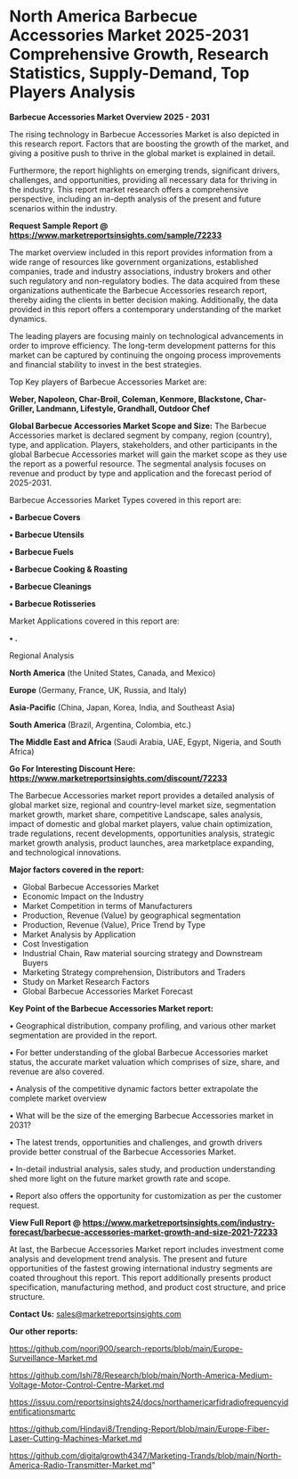 # North America Barbecue Accessories Market 2025-2031 Comprehensive Growth, Research Statistics, Supply-Demand,  Top Players Analysis

<Strong> Barbecue Accessories Market Overview 2025 - 2031</strong>

The rising technology in Barbecue Accessories Market is also depicted in this research report. Factors that are boosting the growth of the market, and giving a positive push to thrive in the global market is explained in detail.

Furthermore, the report highlights on emerging trends, significant drivers, challenges, and opportunities, providing all necessary data for thriving in the industry. This report market research offers a comprehensive perspective, including an in-depth analysis of the present and future scenarios within the industry.

<strong>Request Sample Report @ <a href=https://www.marketreportsinsights.com/sample/72233>https://www.marketreportsinsights.com/sample/72233</a></strong>

The market overview included in this report provides information from a wide range of resources like government organizations, established companies, trade and industry associations, industry brokers and other such regulatory and non-regulatory bodies. The data acquired from these organizations authenticate the Barbecue Accessories research report, thereby aiding the clients in better decision making. Additionally, the data provided in this report offers a contemporary understanding of the market dynamics.

The leading players are focusing mainly on technological advancements in order to improve efficiency. The long-term development patterns for this market can be captured by continuing the ongoing process improvements and financial stability to invest in the best strategies.

Top Key players of Barbecue Accessories Market are:

<strong>Weber, Napoleon, Char-Broil, Coleman, Kenmore, Blackstone, Char-Griller, Landmann, Lifestyle, Grandhall, Outdoor Chef</strong>

<strong><b>Global Barbecue Accessories Market Scope and Size:</b></strong>
The Barbecue Accessories market is declared segment by company, region (country), type, and application. Players, stakeholders, and other participants in the global Barbecue Accessories market will gain the market scope as they use the report as a powerful resource. The segmental analysis focuses on revenue and product by type and application and the forecast period of 2025-2031.

Barbecue Accessories Market Types covered in this report are:

<strong>• Barbecue Covers

• Barbecue Utensils

• Barbecue Fuels

• Barbecue Cooking & Roasting

• Barbecue Cleanings

• Barbecue Rotisseries</strong>

Market Applications covered in this report are:

<strong>• .</strong> 

Regional Analysis

<strong>North America</strong> (the United States, Canada, and Mexico)

<strong>Europe</strong> (Germany, France, UK, Russia, and Italy)

<strong>Asia-Pacific</strong> (China, Japan, Korea, India, and Southeast Asia)

<strong>South America</strong> (Brazil, Argentina, Colombia, etc.)

<strong>The Middle East and Africa</strong> (Saudi Arabia, UAE, Egypt, Nigeria, and South Africa)

<strong>Go For Interesting Discount Here: <a href=https://www.marketreportsinsights.com/discount/72233>https://www.marketreportsinsights.com/discount/72233</a></strong>

The Barbecue Accessories market report provides a detailed analysis of global market size, regional and country-level market size, segmentation market growth, market share, competitive Landscape, sales analysis, impact of domestic and global market players, value chain optimization, trade regulations, recent developments, opportunities analysis, strategic market growth analysis, product launches, area marketplace expanding, and technological innovations.

<strong><b>Major factors covered in the report:</b></strong>
<ul>
  <li>Global Barbecue Accessories Market </li>
  <li>Economic Impact on the Industry</li>
  <li>Market Competition in terms of Manufacturers</li>
  <li>Production, Revenue (Value) by geographical segmentation</li>
  <li>Production, Revenue (Value), Price Trend by Type</li>
  <li>Market Analysis by Application</li>
  <li>Cost Investigation</li>
  <li>Industrial Chain, Raw material sourcing strategy and Downstream Buyers</li>
  <li>Marketing Strategy comprehension, Distributors and Traders</li>
  <li>Study on Market Research Factors</li>
  <li>Global Barbecue Accessories Market Forecast</li>
</ul>

<strong><b>Key Point of the Barbecue Accessories Market report:</b></strong>

• Geographical distribution, company profiling, and various other market segmentation are provided in the report.

• For better understanding of the global Barbecue Accessories market status, the accurate market valuation which comprises of size, share, and revenue are also covered.

• Analysis of the competitive dynamic factors better extrapolate the complete market overview

• What will be the size of the emerging Barbecue Accessories market in 2031?

• The latest trends, opportunities and challenges, and growth drivers provide better construal of the Barbecue Accessories Market.

• In-detail industrial analysis, sales study, and production understanding shed more light on the future market growth rate and scope.

• Report also offers the opportunity for customization as per the customer request.

<strong><b>View Full Report @ <a href=https://www.marketreportsinsights.com/industry-forecast/barbecue-accessories-market-growth-and-size-2021-72233>https://www.marketreportsinsights.com/industry-forecast/barbecue-accessories-market-growth-and-size-2021-72233</a></b></strong>


At last, the Barbecue Accessories Market report includes investment come analysis and development trend analysis. The present and future opportunities of the fastest growing international industry segments are coated throughout this report. This report additionally presents product specification, manufacturing method, and product cost structure, and price structure.

<strong>Contact Us:</strong>
sales@marketreportsinsights.com

<strong>Our other reports:</strong>

<a href=https://github.com/noori900/search-reports/blob/main/Europe-Surveillance-Market.md>https://github.com/noori900/search-reports/blob/main/Europe-Surveillance-Market.md</a>

<a href=https://github.com/Ishi78/Research/blob/main/North-America-Medium-Voltage-Motor-Control-Centre-Market.md>https://github.com/Ishi78/Research/blob/main/North-America-Medium-Voltage-Motor-Control-Centre-Market.md</a>

<a href=https://issuu.com/reportsinsights24/docs/northamericarfidradiofrequencyidentificationsmartc>https://issuu.com/reportsinsights24/docs/northamericarfidradiofrequencyidentificationsmartc</a>

<a href=https://github.com/Hindavi8/Trending-Report/blob/main/Europe-Fiber-Laser-Cutting-Machines-Market.md>https://github.com/Hindavi8/Trending-Report/blob/main/Europe-Fiber-Laser-Cutting-Machines-Market.md</a>

<a href=https://github.com/digitalgrowth4347/Marketing-Trands/blob/main/North-America-Radio-Transmitter-Market.md>https://github.com/digitalgrowth4347/Marketing-Trands/blob/main/North-America-Radio-Transmitter-Market.md</a>"

